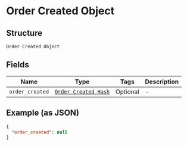 
# Order Created Object

## Structure

`Order Created Object`

## Fields

| Name | Type | Tags | Description |
|  --- | --- | --- | --- |
| `order_created` | [`Order Created Hash`](../../doc/models/order-created.md) | Optional | - |

## Example (as JSON)

```json
{
  "order_created": null
}
```

